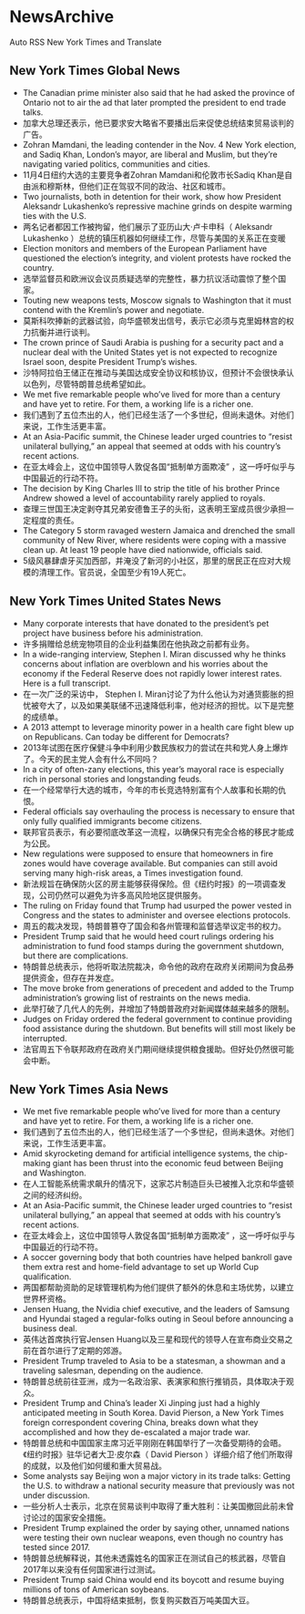 # NewsArchive
Auto RSS New York Times and Translate

## New York Times Global News
* The Canadian prime minister also said that he had asked the province of Ontario not to air the ad that later prompted the president to end trade talks.
* 加拿大总理还表示，他已要求安大略省不要播出后来促使总统结束贸易谈判的广告。
* Zohran Mamdani, the leading contender in the Nov. 4 New York election, and Sadiq Khan, London’s mayor, are liberal and Muslim, but they’re navigating varied politics, communities and cities.
* 11月4日纽约大选的主要竞争者Zohran Mamdani和伦敦市长Sadiq Khan是自由派和穆斯林，但他们正在驾驭不同的政治、社区和城市。
* Two journalists, both in detention for their work, show how President Aleksandr Lukashenko’s repressive machine grinds on despite warming ties with the U.S.
* 两名记者都因工作被拘留，他们展示了亚历山大·卢卡申科（ Aleksandr Lukashenko ）总统的镇压机器如何继续工作，尽管与美国的关系正在变暖
* Election monitors and members of the European Parliament have questioned the election’s integrity, and violent protests have rocked the country.
* 选举监督员和欧洲议会议员质疑选举的完整性，暴力抗议活动震惊了整个国家。
* Touting new weapons tests, Moscow signals to Washington that it must contend with the Kremlin’s power and negotiate.
* 莫斯科吹捧新的武器试验，向华盛顿发出信号，表示它必须与克里姆林宫的权力抗衡并进行谈判。
* The crown prince of Saudi Arabia is pushing for a security pact and a nuclear deal with the United States yet is not expected to recognize Israel soon, despite President Trump’s wishes.
* 沙特阿拉伯王储正在推动与美国达成安全协议和核协议，但预计不会很快承认以色列，尽管特朗普总统希望如此。
* We met five remarkable people who’ve lived for more than a century and have yet to retire. For them, a working life is a richer one.
* 我们遇到了五位杰出的人，他们已经生活了一个多世纪，但尚未退休。对他们来说，工作生活更丰富。
* At an Asia-Pacific summit, the Chinese leader urged countries to “resist unilateral bullying,” an appeal that seemed at odds with his country’s recent actions.
* 在亚太峰会上，这位中国领导人敦促各国“抵制单方面欺凌” ，这一呼吁似乎与中国最近的行动不符。
* The decision by King Charles III to strip the title of his brother Prince Andrew showed a level of accountability rarely applied to royals.
* 查理三世国王决定剥夺其兄弟安德鲁王子的头衔，这表明王室成员很少承担一定程度的责任。
* The Category 5 storm ravaged western Jamaica and drenched the small community of New River, where residents were coping with a massive clean up. At least 19 people have died nationwide, officials said.
* 5级风暴肆虐牙买加西部，并淹没了新河的小社区，那里的居民正在应对大规模的清理工作。官员说，全国至少有19人死亡。

## New York Times United States News
* Many corporate interests that have donated to the president’s pet project have business before his administration.
* 许多捐赠给总统宠物项目的企业利益集团在他执政之前都有业务。
* In a wide-ranging interview, Stephen I. Miran discussed why he thinks concerns about inflation are overblown and his worries about the economy if the Federal Reserve does not rapidly lower interest rates. Here is a full transcript.
* 在一次广泛的采访中， Stephen I. Miran讨论了为什么他认为对通货膨胀的担忧被夸大了，以及如果美联储不迅速降低利率，他对经济的担忧。以下是完整的成绩单。
* A 2013 attempt to leverage minority power in a health care fight blew up on Republicans. Can today be different for Democrats?
* 2013年试图在医疗保健斗争中利用少数民族权力的尝试在共和党人身上爆炸了。今天的民主党人会有什么不同吗？
* In a city of often-zany elections, this year’s mayoral race is especially rich in personal stories and longstanding feuds.
* 在一个经常举行大选的城市，今年的市长竞选特别富有个人故事和长期的仇恨。
* Federal officials say overhauling the process is necessary to ensure that only fully qualified immigrants become citizens.
* 联邦官员表示，有必要彻底改革这一流程，以确保只有完全合格的移民才能成为公民。
* New regulations were supposed to ensure that homeowners in fire zones would have coverage available. But companies can still avoid serving many high-risk areas, a Times investigation found.
* 新法规旨在确保防火区的房主能够获得保险。但《纽约时报》的一项调查发现，公司仍然可以避免为许多高风险地区提供服务。
* The ruling on Friday found that Trump had usurped the power vested in Congress and the states to administer and oversee elections protocols.
* 周五的裁决发现，特朗普篡夺了国会和各州管理和监督选举议定书的权力。
* President Trump said that he would heed court rulings ordering his administration to fund food stamps during the government shutdown, but there are complications.
* 特朗普总统表示，他将听取法院裁决，命令他的政府在政府关闭期间为食品券提供资金，但存在并发症。
* The move broke from generations of precedent and added to the Trump administration’s growing list of restraints on the news media.
* 此举打破了几代人的先例，并增加了特朗普政府对新闻媒体越来越多的限制。
* Judges on Friday ordered the federal government to continue providing food assistance during the shutdown. But benefits will still most likely be interrupted.
* 法官周五下令联邦政府在政府关门期间继续提供粮食援助。但好处仍然很可能会中断。

## New York Times Asia News
* We met five remarkable people who’ve lived for more than a century and have yet to retire. For them, a working life is a richer one.
* 我们遇到了五位杰出的人，他们已经生活了一个多世纪，但尚未退休。对他们来说，工作生活更丰富。
* Amid skyrocketing demand for artificial intelligence systems, the chip-making giant has been thrust into the economic feud between Beijing and Washington.
* 在人工智能系统需求飙升的情况下，这家芯片制造巨头已被推入北京和华盛顿之间的经济纠纷。
* At an Asia-Pacific summit, the Chinese leader urged countries to “resist unilateral bullying,” an appeal that seemed at odds with his country’s recent actions.
* 在亚太峰会上，这位中国领导人敦促各国“抵制单方面欺凌” ，这一呼吁似乎与中国最近的行动不符。
* A soccer governing body that both countries have helped bankroll gave them extra rest and home-field advantage to set up World Cup qualification.
* 两国都帮助资助的足球管理机构为他们提供了额外的休息和主场优势，以建立世界杯资格。
* Jensen Huang, the Nvidia chief executive, and the leaders of Samsung and Hyundai staged a regular-folks outing in Seoul before announcing a business deal.
* 英伟达首席执行官Jensen Huang以及三星和现代的领导人在宣布商业交易之前在首尔进行了定期的郊游。
* President Trump traveled to Asia to be a statesman, a showman and a traveling salesman, depending on the audience.
* 特朗普总统前往亚洲，成为一名政治家、表演家和旅行推销员，具体取决于观众。
* President Trump and China’s leader Xi Jinping just had a highly anticipated meeting in South Korea. David Pierson, a New York Times foreign correspondent covering China, breaks down what they accomplished and how they de-escalated a major trade war.
* 特朗普总统和中国国家主席习近平刚刚在韩国举行了一次备受期待的会晤。《纽约时报》驻华记者大卫·皮尔森（ David Pierson ）详细介绍了他们所取得的成就，以及他们如何缓和重大贸易战。
* Some analysts say Beijing won a major victory in its trade talks: Getting the U.S. to withdraw a national security measure that previously was not under discussion.
* 一些分析人士表示，北京在贸易谈判中取得了重大胜利：让美国撤回此前未曾讨论过的国家安全措施。
* President Trump explained the order by saying other, unnamed nations were testing their own nuclear weapons, even though no country has tested since 2017.
* 特朗普总统解释说，其他未透露姓名的国家正在测试自己的核武器，尽管自2017年以来没有任何国家进行过测试。
* President Trump said China would end its boycott and resume buying millions of tons of American soybeans.
* 特朗普总统表示，中国将结束抵制，恢复购买数百万吨美国大豆。


